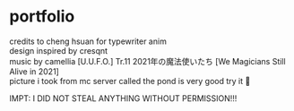 # portfolio
credits to cheng hsuan for typewriter anim  
design inspired by cresqnt  
music by camellia [U.U.F.O.] Tr.11 2021年の魔法使いたち [We Magicians Still Alive in 2021]  
picture i took from mc server called the pond is very good try it 🙏    
  
IMPT: I DID NOT STEAL ANYTHING WITHOUT PERMISSION!!!
